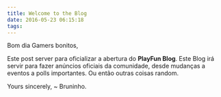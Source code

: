 ```yaml
---
title: Welcome to the Blog
date: 2016-05-23 06:15:18
tags:
---
```


Bom dia Gamers bonitos,

Este post server para oficializar a abertura do **PlayFun Blog**. Este Blog irá servir para fazer anúncios oficiais da comunidade, desde mudanças a eventos a polls importantes. Ou então outras coisas random.

Yours sincerely,
~ Bruninho.

